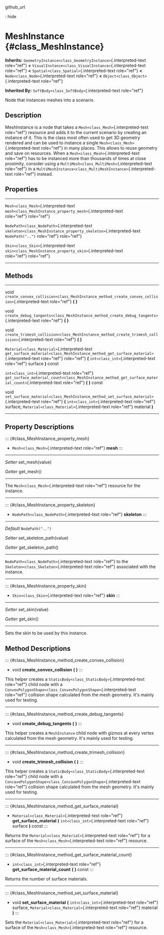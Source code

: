 github\_url

:   hide

MeshInstance {#class_MeshInstance}
============

**Inherits:**
`GeometryInstance<class_GeometryInstance>`{.interpreted-text role="ref"}
**\<** `VisualInstance<class_VisualInstance>`{.interpreted-text
role="ref"} **\<** `Spatial<class_Spatial>`{.interpreted-text
role="ref"} **\<** `Node<class_Node>`{.interpreted-text role="ref"}
**\<** `Object<class_Object>`{.interpreted-text role="ref"}

**Inherited By:** `SoftBody<class_SoftBody>`{.interpreted-text
role="ref"}

Node that instances meshes into a scenario.

Description
-----------

MeshInstance is a node that takes a `Mesh<class_Mesh>`{.interpreted-text
role="ref"} resource and adds it to the current scenario by creating an
instance of it. This is the class most often used to get 3D geometry
rendered and can be used to instance a single
`Mesh<class_Mesh>`{.interpreted-text role="ref"} in many places. This
allows to reuse geometry and save on resources. When a
`Mesh<class_Mesh>`{.interpreted-text role="ref"} has to be instanced
more than thousands of times at close proximity, consider using a
`MultiMesh<class_MultiMesh>`{.interpreted-text role="ref"} in a
`MultiMeshInstance<class_MultiMeshInstance>`{.interpreted-text
role="ref"} instead.

Properties
----------

  ---------------------------------------------- -------------------------------------------------------------------- ------------------
  `Mesh<class_Mesh>`{.interpreted-text           `mesh<class_MeshInstance_property_mesh>`{.interpreted-text           
  role="ref"}                                    role="ref"}                                                          

  `NodePath<class_NodePath>`{.interpreted-text   `skeleton<class_MeshInstance_property_skeleton>`{.interpreted-text   `NodePath("..")`
  role="ref"}                                    role="ref"}                                                          

  `Skin<class_Skin>`{.interpreted-text           `skin<class_MeshInstance_property_skin>`{.interpreted-text           
  role="ref"}                                    role="ref"}                                                          
  ---------------------------------------------- -------------------------------------------------------------------- ------------------

Methods
-------

  ---------------------------------------------- ------------------------------------------------------------------------------------------------------
  void                                           `create_convex_collision<class_MeshInstance_method_create_convex_collision>`{.interpreted-text
                                                 role="ref"} **(** **)**

  void                                           `create_debug_tangents<class_MeshInstance_method_create_debug_tangents>`{.interpreted-text role="ref"}
                                                 **(** **)**

  void                                           `create_trimesh_collision<class_MeshInstance_method_create_trimesh_collision>`{.interpreted-text
                                                 role="ref"} **(** **)**

  `Material<class_Material>`{.interpreted-text   `get_surface_material<class_MeshInstance_method_get_surface_material>`{.interpreted-text role="ref"}
  role="ref"}                                    **(** `int<class_int>`{.interpreted-text role="ref"} surface **)** const

  `int<class_int>`{.interpreted-text role="ref"} `get_surface_material_count<class_MeshInstance_method_get_surface_material_count>`{.interpreted-text
                                                 role="ref"} **(** **)** const

  void                                           `set_surface_material<class_MeshInstance_method_set_surface_material>`{.interpreted-text role="ref"}
                                                 **(** `int<class_int>`{.interpreted-text role="ref"} surface,
                                                 `Material<class_Material>`{.interpreted-text role="ref"} material **)**
  ---------------------------------------------- ------------------------------------------------------------------------------------------------------

Property Descriptions
---------------------

::: {#class_MeshInstance_property_mesh}
-   `Mesh<class_Mesh>`{.interpreted-text role="ref"} **mesh**
:::

  ---------- ------------------
  *Setter*   set\_mesh(value)

  *Getter*   get\_mesh()
  ---------- ------------------

The `Mesh<class_Mesh>`{.interpreted-text role="ref"} resource for the
instance.

------------------------------------------------------------------------

::: {#class_MeshInstance_property_skeleton}
-   `NodePath<class_NodePath>`{.interpreted-text role="ref"}
    **skeleton**
:::

  ----------- ----------------------------
  *Default*   `NodePath("..")`

  *Setter*    set\_skeleton\_path(value)

  *Getter*    get\_skeleton\_path()
  ----------- ----------------------------

`NodePath<class_NodePath>`{.interpreted-text role="ref"} to the
`Skeleton<class_Skeleton>`{.interpreted-text role="ref"} associated with
the instance.

------------------------------------------------------------------------

::: {#class_MeshInstance_property_skin}
-   `Skin<class_Skin>`{.interpreted-text role="ref"} **skin**
:::

  ---------- ------------------
  *Setter*   set\_skin(value)

  *Getter*   get\_skin()
  ---------- ------------------

Sets the skin to be used by this instance.

Method Descriptions
-------------------

::: {#class_MeshInstance_method_create_convex_collision}
-   void **create\_convex\_collision** **(** **)**
:::

This helper creates a `StaticBody<class_StaticBody>`{.interpreted-text
role="ref"} child node with a
`ConvexPolygonShape<class_ConvexPolygonShape>`{.interpreted-text
role="ref"} collision shape calculated from the mesh geometry. It\'s
mainly used for testing.

------------------------------------------------------------------------

::: {#class_MeshInstance_method_create_debug_tangents}
-   void **create\_debug\_tangents** **(** **)**
:::

This helper creates a `MeshInstance` child node with gizmos at every
vertex calculated from the mesh geometry. It\'s mainly used for testing.

------------------------------------------------------------------------

::: {#class_MeshInstance_method_create_trimesh_collision}
-   void **create\_trimesh\_collision** **(** **)**
:::

This helper creates a `StaticBody<class_StaticBody>`{.interpreted-text
role="ref"} child node with a
`ConcavePolygonShape<class_ConcavePolygonShape>`{.interpreted-text
role="ref"} collision shape calculated from the mesh geometry. It\'s
mainly used for testing.

------------------------------------------------------------------------

::: {#class_MeshInstance_method_get_surface_material}
-   `Material<class_Material>`{.interpreted-text role="ref"}
    **get\_surface\_material** **(** `int<class_int>`{.interpreted-text
    role="ref"} surface **)** const
:::

Returns the `Material<class_Material>`{.interpreted-text role="ref"} for
a surface of the `Mesh<class_Mesh>`{.interpreted-text role="ref"}
resource.

------------------------------------------------------------------------

::: {#class_MeshInstance_method_get_surface_material_count}
-   `int<class_int>`{.interpreted-text role="ref"}
    **get\_surface\_material\_count** **(** **)** const
:::

Returns the number of surface materials.

------------------------------------------------------------------------

::: {#class_MeshInstance_method_set_surface_material}
-   void **set\_surface\_material** **(**
    `int<class_int>`{.interpreted-text role="ref"} surface,
    `Material<class_Material>`{.interpreted-text role="ref"} material
    **)**
:::

Sets the `Material<class_Material>`{.interpreted-text role="ref"} for a
surface of the `Mesh<class_Mesh>`{.interpreted-text role="ref"}
resource.
